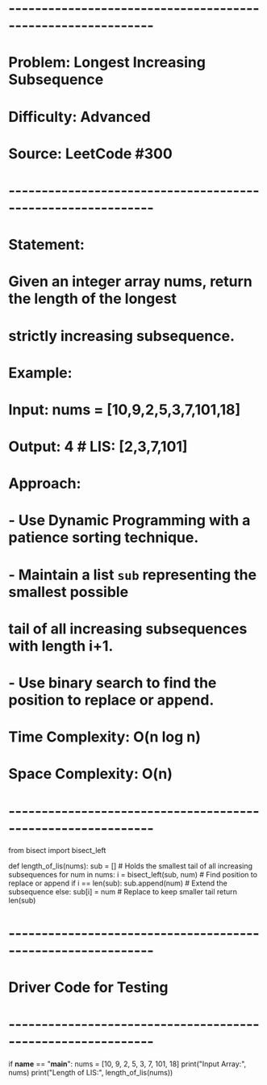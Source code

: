 # ------------------------------------------------------------
# Problem: Longest Increasing Subsequence
# Difficulty: Advanced
# Source: LeetCode #300
# ------------------------------------------------------------
# Statement:
# Given an integer array nums, return the length of the longest
# strictly increasing subsequence.
#
# Example:
#   Input: nums = [10,9,2,5,3,7,101,18]
#   Output: 4  # LIS: [2,3,7,101]
#
# Approach:
#   - Use Dynamic Programming with a patience sorting technique.
#   - Maintain a list `sub` representing the smallest possible
#     tail of all increasing subsequences with length i+1.
#   - Use binary search to find the position to replace or append.
#
# Time Complexity: O(n log n)
# Space Complexity: O(n)
# ------------------------------------------------------------

from bisect import bisect_left

def length_of_lis(nums):
    sub = []  # Holds the smallest tail of all increasing subsequences
    for num in nums:
        i = bisect_left(sub, num)  # Find position to replace or append
        if i == len(sub):
            sub.append(num)  # Extend the subsequence
        else:
            sub[i] = num  # Replace to keep smaller tail
    return len(sub)

# ------------------------------------------------------------
# Driver Code for Testing
# ------------------------------------------------------------
if __name__ == "__main__":
    nums = [10, 9, 2, 5, 3, 7, 101, 18]
    print("Input Array:", nums)
    print("Length of LIS:", length_of_lis(nums))
